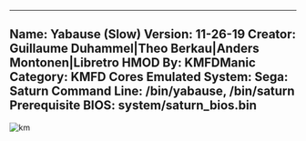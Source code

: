 -----------------------
Name: Yabause (Slow)
Version: 11-26-19
Creator: Guillaume Duhammel|Theo Berkau|Anders Montonen|Libretro
HMOD By: KMFDManic
Category: KMFD Cores
Emulated System: Sega: Saturn
Command Line: /bin/yabause, /bin/saturn
Prerequisite BIOS: system/saturn_bios.bin
-----------------------
![km](https://i.imgur.com/UI86bDE.png)
